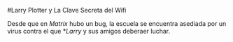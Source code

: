 #Larry Plotter y La Clave Secreta del Wifi

Desde que en *Matrix* hubo un bug, la escuela se encuentra asediada por un virus
contra el que **Larry* y sus amigos deberaer luchar.
